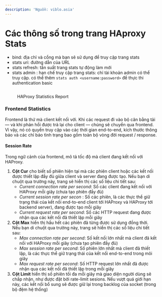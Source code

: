 ```yaml
---
description: 'Nguồn: viblo.asia'
---
```


# Các thông số trong trang HAproxy Stats

* bind: địa chỉ và cổng mà bạn sẽ sử dụng để truy cập trang stats
* stats uri: đường dẫn của URL
* stats refresh: tần suất trang stats tự động làm mới
* stats admin : hạn chế truy cập trang stats: chỉ tài khoản admin có thể truy cập. có thể thêm `stats auth <username:password>` để thực thi authentication basic

<figure><img src="https://datas.quyit.id.vn/gitbook/blogs/cheat-sheet/haproxy.png" alt=""><figcaption><p>HAProxy Statistics Report</p></figcaption></figure>

### Frontend Statistics <a href="#frontend-statistics-2" id="frontend-statistics-2"></a>

Frontend là thứ mà client kết nối với. Khi các request đi vào bộ cân bằng tải — và khi phản hồi được trả lại cho client — chúng sẽ chuyển qua frontend. Vì vậy, nó có quyền truy cập vào các thời gian end-to-end, kích thước thông báo và các chỉ báo tình trạng bao gồm toàn bộ vòng đời request / response.

#### **Session Rate**

Trong ngữ cảnh của frontend, mô tả tốc độ mà client đang kết nối với HAProxy.

1. **Cột Cur** cho biết số phiên hiện tại mà các phiên client hoặc các kết nối được thiết lập đầy đủ giữa client và server đang được tạo. Nếu bạn di chuột qua trường này, trang sẽ hiển thị các số liệu chi tiết sau:
   * _Current connection rate per second_: Số các client đang kết nối với HAProxy mỗi giây (chưa tạo phiên đầy đủ)
   * _Current session rate per secon_ : Số các phiên, là các thực thể giữ trạng thái của kết nối end-to-end client tới HAProxy và HAProxy tới backend server), đang được tạo mỗi giây
   * _Current request rate per second_: Số các HTTP request đang được nhận qua các kết nối đã thiết lập mỗi giây
2. **Cột Max** hiển thị hầu hết các phiên đã từng được sử dụng đồng thời. Nếu bạn di chuột qua trường này, trang sẽ hiển thị các số liệu chi tiết sau:
   * _Max connection rate per second_: Số kết nối lớn nhất mà client đã kết nối với HAProxy mỗi giây (chưa tạo phiên đầy đủ)
   * _Max session rate per second_: Số phiên lớn nhất mà client đã thiết lập, là các thực thể giữ trạng thái của kết nối end-to-end trong môi giây
   * _Max request rate per second_: Số HTTP request lớn nhất đã được nhận qua các kết nối đã thiết lập trong mỗi giây
3. **Cột Limit** hiển thị số phiên tối đa mỗi giây mà giao diện người dùng sẽ chấp nhận, như được đặt bởi rate-limit sesions. Nếu vượt quá giới hạn này, các kết nối bổ sung sẽ được giữ lại trong backlog của socket (trong bộ đệm hệ thống)
